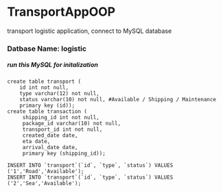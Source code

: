 # TransportAppOOP
transport logistic application, connect to MySQL database


### Datbase Name: logistic
##### run this MySQL for initalization
```
create table transport (
	id int not null, 
	type varchar(12) not null, 
	status varchar(10) not null, #Available / Shipping / Maintenance  
	primary key (id));
create table transaction (
     shipping_id int not null,
     package_id varchar(10) not null,
     transport_id int not null,
     created_date date,
     eta date,
     arrival_date date,
     primary key (shipping_id));
	
INSERT INTO `transport`(`id`, `type`, `status`) VALUES ('1','Road','Available');
INSERT INTO `transport`(`id`, `type`, `status`) VALUES ('2','Sea','Available');

```
